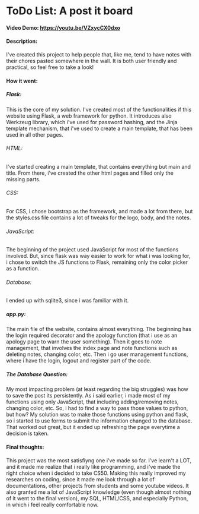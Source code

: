 # ToDo List: A post it board
#### Video Demo:  https://youtu.be/VZxycCX0dxo
#### Description:
I've created this project to help people that, like me, tend to have notes with their chores pasted somewhere in the wall. It is both user friendly and practical, so feel free to take a look!


#### How it went:
##### Flask:
This is the core of my solution. I've created most of the functionalities if this website using Flask, a web framework for python.
It introduces also Werkzeug library, which i've used for password hashing, and the Jinja template mechanism, that i've used to create a main template, that has been used in all other pages.
###### HTML:
I've started creating a main template, that contains everything but main and title. From there, i've created the other html pages and filled only the missing parts.
###### CSS:
For CSS, i chose bootstrap as the framework, and made a lot from there, but the styles.css file contains a lot of tweaks for the logo, body, and the notes.
###### JavaScript:
The beginning of the project used JavaScript for most of the functions involved. But, since flask was way easier to work for what i was looking for, i chose to switch the JS functions to Flask, remaining only the color picker as a function.
###### Database:
I ended up with sqlite3, since i was familiar with it.


##### app.py:
The main file of the website, contains almost everything. The beginning has the login required decorator and the apology function (that i use as an apology page to warn the user something). Then it goes to note management, that involves the index page and note functions such as deleting notes, changing color, etc.
Then i go user management functions, where i have the login, logout and register part of the code.


##### The Database Question:
My most impacting problem (at least regarding the big struggles) was how to save the post its persistently. As i said earlier, i made most of my functions using only JavaScript, that including adding/removing notes, changing color, etc.
So, i had to find a way to pass those values to python, but how?
My solution was to make those functions using python and flask, so i started to use forms to submit the information changed to the database. That worked out great, but it ended up refreshing the page everytime a decision is taken.


#### Final thoughts:
This project was the most satisfiyng one i've made so far. I've learn't a LOT, and it made me realize that i really like programming, and i've made the right choice when i decided to take CS50.
Making this really improved my researches on coding, since it made me look through a lot of documentations, other projects from students and some youtube videos.
It also granted me a lot of JavaScript knowledge (even though almost nothing of it went to the final version), my SQL, HTML/CSS, and especially Python, in which i feel really comfortable now.
